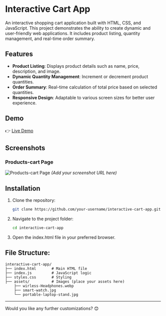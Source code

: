 # Interactive Cart App

An interactive shopping cart application built with HTML, CSS, and JavaScript. This project demonstrates the ability to create dynamic and user-friendly web applications. It includes product listing, quantity management, and real-time order summary.

## Features
- **Product Listing**: Displays product details such as name, price, description, and image.
- **Dynamic Quantity Management**: Increment or decrement product quantities.
- **Order Summary**: Real-time calculation of total price based on selected quantities.
- **Responsive Design**: Adaptable to various screen sizes for better user experience.

## Demo
👉 [Live Demo](https://naveen-kumarj.github.io/interactive-products-cart/)

## Screenshots
### Products-cart Page
![Products-cart Page](#) *(Add your screenshot URL here)*

## Installation
1. Clone the repository:
   ```bash
   git clone https://github.com/your-username/interactive-cart-app.git
2. Navigate to the project folder:
   ```bash
   cd interactive-cart-app
3. Open the index.html file in your preferred browser.

## File Structure:
```
interactive-cart-app/
├── index.html       # Main HTML file
├── index.js         # JavaScript logic
├── styles.css       # Styling
├── assets/          # Images (place your assets here)
    ├── wirless-Headphones.webp
    ├── smart-watch.jpg
    └── portable-laptop-stand.jpg

```
---

Would you like any further customizations? 😊

